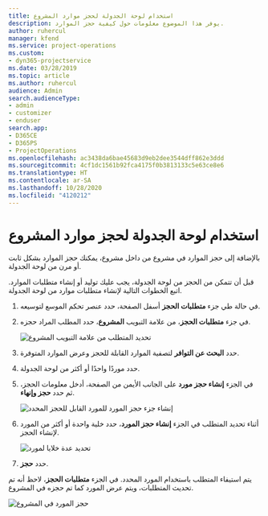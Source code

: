 ```yaml
---
title: استخدام لوحة الجدولة لحجز موارد المشروع
description: يوفر هذا الموضوع معلومات حول كيفية حجز الموارد.
author: ruhercul
manager: kfend
ms.service: project-operations
ms.custom:
- dyn365-projectservice
ms.date: 03/28/2019
ms.topic: article
ms.author: ruhercul
audience: Admin
search.audienceType:
- admin
- customizer
- enduser
search.app:
- D365CE
- D365PS
- ProjectOperations
ms.openlocfilehash: ac3438da6bae45683d9eb2dee3544dff862e3ddd
ms.sourcegitcommit: 4cf1dc1561b92fca4175f0b3813133c5e63ce8e6
ms.translationtype: HT
ms.contentlocale: ar-SA
ms.lasthandoff: 10/28/2020
ms.locfileid: "4120212"
---
```

# <a name="use-the-schedule-board-to-book-project-resources"></a>استخدام لوحة الجدولة لحجز موارد المشروع

بالإضافة إلى حجز الموارد في مشروع من داخل مشروع، يمكنك حجز الموارد بشكل ثابت أو مرن من لوحة الجدولة.

قبل أن تتمكن من الحجز من لوحة الجدولة، يجب عليك توليد أو إنشاء متطلبات الموارد. اتبع الخطوات التالية لإنشاء متطلبات موارد من لوحة الجدولة.

1. في حالة طي جزء **متطلبات الحجز** أسفل الصفحة، حدد عنصر تحكم الموسع لتوسيعه.
2. في جزء **متطلبات الحجز**، من علامة التبويب **المشروع**، حدد المطلب المراد حجزه.

    ![تحديد المتطلب من علامة التبويب المشروع](media/Resource-Management-image73.png)

3. حدد **البحث عن التوافر** لتصفية الموارد القابلة للحجز وعرض الموارد المتوفرة. 
4. حدد موردًا واحدًا أو أكثر من لوحة الجدولة. 
5. في الجزء **إنشاء حجز مورد** على الجانب الأيمن من الصفحة، أدخل معلومات الحجز، ثم حدد **حجز وإنهاء**.

    ![إنشاء جزء حجز المورد للمورد القابل للحجز المحدد](media/Resource-Management-image74.png)

6. أثناء تحديد المتطلب في الجزء **إنشاء حجز المورد**، حدد خلية واحدة أو أكثر من المورد لإنشاء الحجز.

    ![تحديد عدة خلايا لمورد](media/Resource-Management-image75.png)

7. حدد **حجز**.

يتم استيفاء المتطلب باستخدام المورد المحدد. في الجزء **متطلبات الحجز**، لاحظ أنه تم تحديث المتطلبات، ويتم عرض المورد كما تم حجزه في المشروع.

![حجز المورد في المشروع](media/Resource-Management-image76.png)
